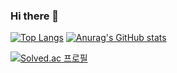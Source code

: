 ### Hi there 👋

<!--
**sunnyineverywhere/sunnyineverywhere** is a ✨ _special_ ✨ repository because its `README.md` (this file) appears on your GitHub profile.

Here are some ideas to get you started:

- 🔭 I’m currently working on ...
- 🌱 I’m currently learning ...
- 👯 I’m looking to collaborate on ...
- 🤔 I’m looking for help with ...
- 💬 Ask me about ...
- 📫 How to reach me: ...
- 😄 Pronouns: ...
- ⚡ Fun fact: ...
-->

[![Top Langs](https://github-readme-stats.vercel.app/api/top-langs/?username=sunnyineverywhere)](https://github.com/sunnyineverywhere/github-readme-stats)  [![Anurag's GitHub stats](https://github-readme-stats.vercel.app/api?username=sunnyineverywhere)](https://github.com/sunnyineverywhere/github-readme-stats)



[![Solved.ac
프로필](http://mazassumnida.wtf/api/v2/generate_badge?boj=sunnyleewin)](https://solved.ac/sunnyleewin)

